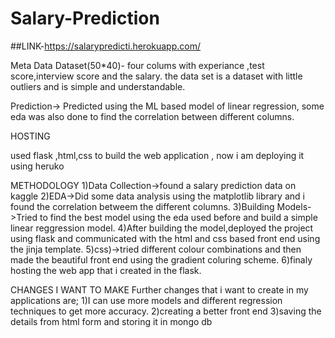 # Salary-Prediction

##LINK-https://salarypredicti.herokuapp.com/


Meta Data
Dataset(50*40)-
four colums with experiance ,test score,interview score and the salary.
the data set is a dataset with little outliers and is simple and understandable.

Prediction->
Predicted using the ML based model of linear regression, some eda was also done to find the correlation between different columns.

HOSTING 

used flask ,html,css to build the web application , now i am deploying it using heruko

METHODOLOGY
1)Data Collection->found a salary prediction data on kaggle
2)EDA->Did some data analysis using the matplotlib library and i found the correlation betweem the different columns.
3)Building Models->Tried to find the best model using the eda used before and build a simple linear reggression model.
4)After building the model,deployed the project using flask and communicated with the html and css based front end using the jinja template.
5)css)->tried different colour combinations and then made the beautiful front end using the gradient coluring scheme.
6)finaly hosting the web app that i created in the flask.

CHANGES I WANT TO MAKE
Further changes that i want to create in my applications are;
1)I can use more models and different regression techniques to get more accuracy.
2)creating a better front end
3)saving the details from html form and storing it in mongo db
